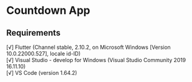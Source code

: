 # Countdown App

<h2> Requirements </h2>
[√] Flutter (Channel stable, 2.10.2, on Microsoft Windows [Version 10.0.22000.527], locale id-ID) <br>
[√] Visual Studio - develop for Windows (Visual Studio Community 2019 16.11.10) <br>
[√] VS Code (version 1.64.2) <br>


